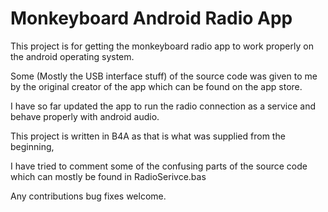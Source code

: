 # Monkeyboard Android Radio App

This project is for getting the monkeyboard radio app to work properly on the android operating system.

Some (Mostly the USB interface stuff) of the source code was given to me by the original creator of the app which can be found on the app store.

I have so far updated the app to run the radio connection as a service and behave properly with android audio.

This project is written in B4A as that is what was supplied from the beginning,

I have tried to comment some of the confusing parts of the source code which can mostly be found in RadioSerivce.bas

Any contributions bug fixes welcome.
